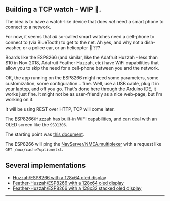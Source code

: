 ## Building a TCP watch - WIP 🚧.
The idea is to have a watch-like device that does _not_ need a smart phone to connect to a network.

For now, it seems that _all_ so-called smart watches need a cell-phone to connect to (via BlueTooth) to get to the net.
Ah yes, and why not a dish-washer, or a police car, or an helicopter 🚁 ???

Boards like the ESP8266 (and similar, like the Adafruit Huzzah - less than $10 in Nov-2018, Adafruit Feather Huzzah, etc) have WiFi capabilities that allow you to skip the need for a
cell-phone between you and the network.

OK, the app running on the ESP8266 might need some parameters, some customization, some configuration... fine.
Well, use a USB cable, plug it in your laptop, and off you go.
That's done here through the Arduino IDE, it works just fine.
It might not be as user-friendly as a nice web-page, but I'm working on it.

It will be using REST over HTTP, TCP will come later.

The ESP8266/Huzzah has built-in WiFi capabilities, and can deal with an OLED screen like the `SSD1306`.

The starting point was [this document](https://learn.adafruit.com/huzzah-weather-display?view=all).

The ESP8266 will ping the [NavServer/NMEA.multiplexer](https://github.com/OlivierLD/raspberry-coffee/blob/master/NMEA.multiplexer/README.md) with a request like `GET /mux/cache?option=txt`.

## Several implementations

- [Huzzah/ESP8266 with a 128x64 oled display](./huzzah.smart.TCP.watch/README.md)
- [Feather-Huzzah/ESP8266 with a 128x64 oled display](./huzzah.smart.TCP.watch/README.md)
- [Feather-Huzzah/ESP8266 with a 128x32 stacked oled display](./feather.smart.TCP.watch/README.md)

---
